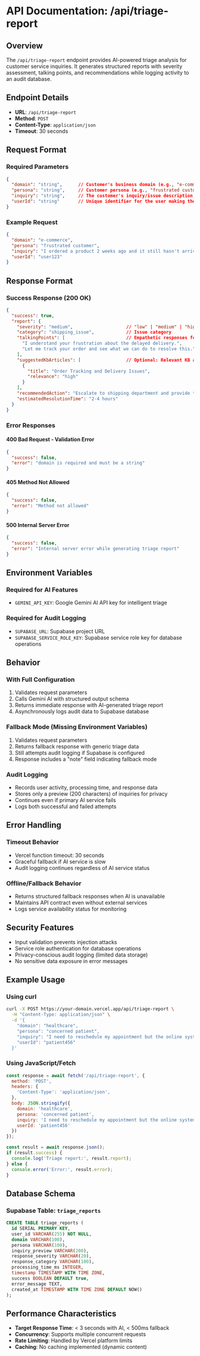 # API Documentation: /api/triage-report

## Overview
The `/api/triage-report` endpoint provides AI-powered triage analysis for customer service inquiries. It generates structured reports with severity assessment, talking points, and recommendations while logging activity to an audit database.

## Endpoint Details
- **URL**: `/api/triage-report`
- **Method**: `POST`
- **Content-Type**: `application/json`
- **Timeout**: 30 seconds

## Request Format

### Required Parameters
```json
{
  "domain": "string",      // Customer's business domain (e.g., "e-commerce", "healthcare")
  "persona": "string",     // Customer persona (e.g., "frustrated customer", "new user")
  "inquiry": "string",     // The customer's inquiry/issue description
  "userId": "string"       // Unique identifier for the user making the request
}
```

### Example Request
```json
{
  "domain": "e-commerce",
  "persona": "frustrated customer",
  "inquiry": "I ordered a product 2 weeks ago and it still hasn't arrived. The tracking shows it's been stuck at the same location for 5 days.",
  "userId": "user123"
}
```

## Response Format

### Success Response (200 OK)
```json
{
  "success": true,
  "report": {
    "severity": "medium",                    // "low" | "medium" | "high" | "critical"
    "category": "shipping_issue",            // Issue category
    "talkingPoints": [                       // Empathetic responses for CSR
      "I understand your frustration about the delayed delivery.",
      "Let me track your order and see what we can do to resolve this."
    ],
    "suggestedKbArticles": [                 // Optional: Relevant KB articles
      {
        "title": "Order Tracking and Delivery Issues",
        "relevance": "high"
      }
    ],
    "recommendedAction": "Escalate to shipping department and provide tracking details",
    "estimatedResolutionTime": "2-4 hours"
  }
}
```

### Error Responses

#### 400 Bad Request - Validation Error
```json
{
  "success": false,
  "error": "domain is required and must be a string"
}
```

#### 405 Method Not Allowed
```json
{
  "success": false,
  "error": "Method not allowed"
}
```

#### 500 Internal Server Error
```json
{
  "success": false,
  "error": "Internal server error while generating triage report"
}
```

## Environment Variables

### Required for AI Features
- `GEMINI_API_KEY`: Google Gemini AI API key for intelligent triage

### Required for Audit Logging
- `SUPABASE_URL`: Supabase project URL
- `SUPABASE_SERVICE_ROLE_KEY`: Supabase service role key for database operations

## Behavior

### With Full Configuration
1. Validates request parameters
2. Calls Gemini AI with structured output schema
3. Returns immediate response with AI-generated triage report
4. Asynchronously logs audit data to Supabase database

### Fallback Mode (Missing Environment Variables)
1. Validates request parameters
2. Returns fallback response with generic triage data
3. Still attempts audit logging if Supabase is configured
4. Response includes a "note" field indicating fallback mode

### Audit Logging
- Records user activity, processing time, and response data
- Stores only a preview (200 characters) of inquiries for privacy
- Continues even if primary AI service fails
- Logs both successful and failed attempts

## Error Handling

### Timeout Behavior
- Vercel function timeout: 30 seconds
- Graceful fallback if AI service is slow
- Audit logging continues regardless of AI service status

### Offline/Fallback Behavior
- Returns structured fallback responses when AI is unavailable
- Maintains API contract even without external services
- Logs service availability status for monitoring

## Security Features
- Input validation prevents injection attacks
- Service role authentication for database operations
- Privacy-conscious audit logging (limited data storage)
- No sensitive data exposure in error messages

## Example Usage

### Using curl
```bash
curl -X POST https://your-domain.vercel.app/api/triage-report \
  -H "Content-Type: application/json" \
  -d '{
    "domain": "healthcare",
    "persona": "concerned patient",
    "inquiry": "I need to reschedule my appointment but the online system is not working",
    "userId": "patient456"
  }'
```

### Using JavaScript/Fetch
```javascript
const response = await fetch('/api/triage-report', {
  method: 'POST',
  headers: {
    'Content-Type': 'application/json',
  },
  body: JSON.stringify({
    domain: 'healthcare',
    persona: 'concerned patient',
    inquiry: 'I need to reschedule my appointment but the online system is not working',
    userId: 'patient456'
  })
});

const result = await response.json();
if (result.success) {
  console.log('Triage report:', result.report);
} else {
  console.error('Error:', result.error);
}
```

## Database Schema

### Supabase Table: `triage_reports`
```sql
CREATE TABLE triage_reports (
  id SERIAL PRIMARY KEY,
  user_id VARCHAR(255) NOT NULL,
  domain VARCHAR(100),
  persona VARCHAR(100),
  inquiry_preview VARCHAR(200),
  response_severity VARCHAR(20),
  response_category VARCHAR(100),
  processing_time_ms INTEGER,
  timestamp TIMESTAMP WITH TIME ZONE,
  success BOOLEAN DEFAULT true,
  error_message TEXT,
  created_at TIMESTAMP WITH TIME ZONE DEFAULT NOW()
);
```

## Performance Characteristics
- **Target Response Time**: < 3 seconds with AI, < 500ms fallback
- **Concurrency**: Supports multiple concurrent requests
- **Rate Limiting**: Handled by Vercel platform limits
- **Caching**: No caching implemented (dynamic content)